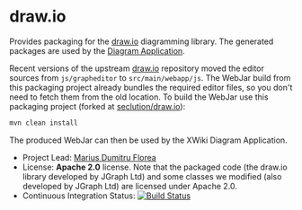 # draw.io

Provides packaging for the [draw.io](https://www.draw.io) diagramming library. The generated packages are used by the [Diagram Application](https://github.com/xwiki-contrib/application-diagram/).

Recent versions of the upstream [draw.io](https://github.com/jgraph/drawio) repository moved the editor sources from `js/grapheditor` to `src/main/webapp/js`. The WebJar build from this packaging project already bundles the required editor files, so you don't need to fetch them from the old location. To build the WebJar use this packaging project (forked at [seclution/draw.io](https://github.com/seclution/draw.io)):

```bash
mvn clean install
```

The produced WebJar can then be used by the XWiki Diagram Application.

* Project Lead: [Marius Dumitru Florea](http://www.xwiki.org/xwiki/bin/view/XWiki/mflorea)
* License: **Apache 2.0** license. Note that the packaged code (the draw.io library developed by JGraph Ltd) and some classes we modified (also developed by JGraph Ltd)  are licensed under Apache 2.0.
* Continuous Integration Status: [![Build Status](http://ci.xwiki.org/job/XWiki%20Contrib/job/draw.io/job/master/badge/icon)](http://ci.xwiki.org/view/Contrib/job/XWiki%20Contrib/job/draw.io/job/master/)
